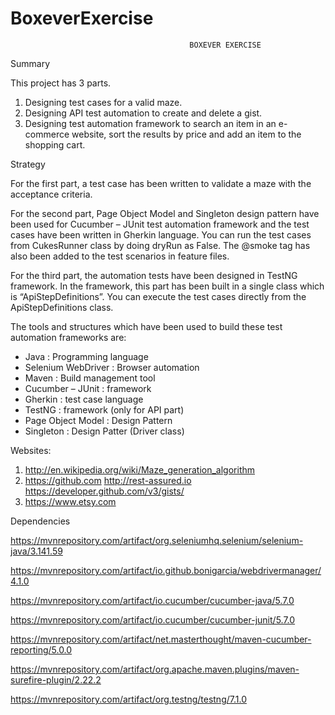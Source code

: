 # BoxeverExercise

                                            BOXEVER EXERCISE

Summary

This project has 3 parts.

1.	Designing test cases for a valid maze. 
2.	Designing API test automation to create and delete a gist.
3.	Designing test automation framework to search an item in an e-commerce website, sort the results by price and add an item to the shopping cart. 


Strategy

For the first part, a test case has been written to validate a maze with the acceptance criteria.

For the second part, Page Object Model and Singleton design pattern have been used for Cucumber – JUnit test automation framework and the test cases have been written in Gherkin language. You can run the test cases from CukesRunner class by doing dryRun as False. The @smoke tag has also been added to the test scenarios in feature files.

For the third part, the automation tests have been designed in TestNG framework. In the framework, this part has been built in a single class which is “ApiStepDefinitions”. You can execute the test cases directly from the ApiStepDefinitions class.

The tools and structures which have been used to build these test automation frameworks are:

-	Java			: Programming language
-	Selenium WebDriver	: Browser automation
-	Maven			: Build management tool
-	Cucumber – JUnit		: framework
-	Gherkin			: test case language
-	TestNG			: framework (only for API part)
-	Page Object Model	: Design Pattern
-	Singleton			: Design Patter (Driver class)


Websites:

1.	http://en.wikipedia.org/wiki/Maze_generation_algorithm
2.	https://github.com
http://rest-assured.io
https://developer.github.com/v3/gists/
3.	https://www.etsy.com

Dependencies

https://mvnrepository.com/artifact/org.seleniumhq.selenium/selenium-java/3.141.59

https://mvnrepository.com/artifact/io.github.bonigarcia/webdrivermanager/4.1.0

https://mvnrepository.com/artifact/io.cucumber/cucumber-java/5.7.0

https://mvnrepository.com/artifact/io.cucumber/cucumber-junit/5.7.0

https://mvnrepository.com/artifact/net.masterthought/maven-cucumber-reporting/5.0.0

https://mvnrepository.com/artifact/org.apache.maven.plugins/maven-surefire-plugin/2.22.2

https://mvnrepository.com/artifact/org.testng/testng/7.1.0
